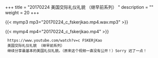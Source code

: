 +++
title = "20170224  美国交际礼仪礼貌 （继早前系列） "
description = ""
weight = 20
+++

{{< mymp3 mp3="20170224_c_fskerjkao.mp4.wav.mp3" >}}

{{< mymp4 mp4="20170224_c_fskerjkao.mp4" >}}

     https://www.youtube.com/watch?v=c FSKERjKao 
     美国交际礼仪礼貌 （继早前系列） 
     继续分享最基本的美国礼仪礼貌。（原来这个视频一直没有公开！）Sorry 迟了一点！ 
